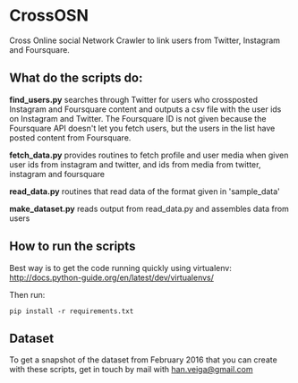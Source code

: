 # CrossOSN
Cross Online social Network Crawler to link users from Twitter, Instagram and Foursquare.

## What do the scripts do:

__find_users.py__ searches through Twitter for users who crossposted Instagram and Foursquare content and outputs a csv file with the user ids on Instagram and Twitter. The Foursquare ID is not given because the Foursquare API doesn't let you fetch users, but the users in the list have posted content from Foursquare.

__fetch_data.py__ provides routines to fetch profile and user media when given user ids from instagram and twitter, and ids from media from twitter, instagram and foursquare

__read_data.py__ routines that read data of the format given in 'sample_data'

__make_dataset.py__ reads output from read_data.py and assembles data from users

## How to run the scripts
Best way is to get the code running quickly using virtualenv: http://docs.python-guide.org/en/latest/dev/virtualenvs/

Then run:

```pip install -r requirements.txt```

## Dataset
To get a snapshot of the dataset from February 2016 that you can create with these scripts, get in touch by mail with han.veiga@gmail.com
